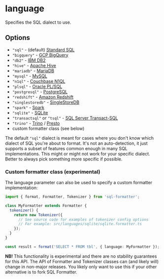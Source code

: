 # language

Specifies the SQL dialect to use.

## Options

- `"sql"` - (default) [Standard SQL][]
- `"bigquery"` - [GCP BigQuery][]
- `"db2"` - [IBM DB2][]
- `"hive"` - [Apache Hive][]
- `"mariadb"` - [MariaDB][]
- `"mysql"` - [MySQL][]
- `"n1ql"` - [Couchbase N1QL][]
- `"plsql"` - [Oracle PL/SQL][]
- `"postgresql"` - [PostgreSQL][]
- `"redshift"` - [Amazon Redshift][]
- `"singlestoredb"` - [SingleStoreDB][]
- `"spark"` - [Spark][]
- `"sqlite"` - [SQLite][sqlite]
- `"transactsql"` or `"tsql"` - [SQL Server Transact-SQL][tsql]
- `"trino"` - [Trino][] / [Presto][]
- custom formatter class (see below)

The default `"sql"` dialect is meant for cases where you don't know which dialect of SQL you're about to format.
It's not an auto-detection, it just supports a subset of features common enough in many SQL implementations.
This might or might not work for your specific dialect.
Better to always pick something more specific if possible.

### Custom formatter class (experimental)

The language parameter can also be used to specify a custom formatter implementation:

```ts
import { format, Formatter, Tokenizer } from 'sql-formatter';

class MyFormatter extends Formatter {
  tokenizer() {
    return new Tokenizer({
      // See source code for examples of tokenizer config options
      // For example: src/languages/sqlite/sqlite.formatter.ts
    });
  }
}

const result = format('SELECT * FROM tbl', { language: MyFormatter });
```

**NB!** This functionality is experimental and there are no stability guarantees for this API.
The API of Formatter and Tokenizer classes can (and likely will) change in non-major releases.
You likely only want to use this if your other alternative is to fork SQL Formatter.

[standard sql]: https://en.wikipedia.org/wiki/SQL:2011
[gcp bigquery]: https://cloud.google.com/bigquery
[ibm db2]: https://www.ibm.com/analytics/us/en/technology/db2/
[apache hive]: https://hive.apache.org/
[mariadb]: https://mariadb.com/
[mysql]: https://www.mysql.com/
[couchbase n1ql]: http://www.couchbase.com/n1ql
[oracle pl/sql]: http://www.oracle.com/technetwork/database/features/plsql/index.html
[postgresql]: https://www.postgresql.org/
[presto]: https://prestodb.io/docs/current/
[amazon redshift]: https://docs.aws.amazon.com/redshift/latest/dg/cm_chap_SQLCommandRef.html
[singlestoredb]: https://docs.singlestore.com/managed-service/en/reference.html
[spark]: https://spark.apache.org/docs/latest/api/sql/index.html
[sqlite]: https://sqlite.org/index.html
[trino]: https://trino.io/docs/current/
[tsql]: https://docs.microsoft.com/en-us/sql/sql-server/
